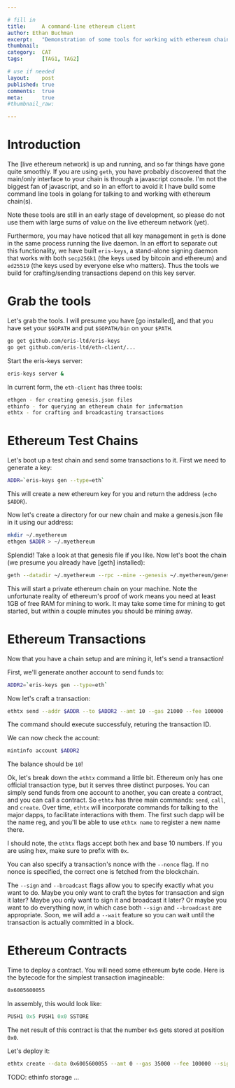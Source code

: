 ```yaml
---

# fill in
title:     A command-line ethereum client
author: Ethan Buchman
excerpt:   "Demonstration of some tools for working with ethereum chains"
thumbnail:
category:  CAT
tags:      [TAG1, TAG2]

# use if needed
layout:    post
published: true
comments:  true
meta:      true
#thumbnail_raw:

---
```


# Introduction

The [live ethereum network] is up and running, and so far things have gone quite smoothly. 
If you are using `geth`, you have probably discovered that the main/only interface to your chain is through a javascript console.
I'm not the biggest fan of javascript, and so in an effort to avoid it I have build some command line tools in golang for talking to and working with ethereum chain(s). 

Note these tools are still in an early stage of development, so please do not use them with large sums of value on the live ethereum network (yet).

Furthermore, you may have noticed that all key management in `geth` is done in the same process running the live daemon.
In an effort to separate out this functionality, we have built `eris-keys`, a stand-alone signing daemon that works with both `secp256k1` (the keys used by bitcoin and ethereum) and `ed25519` (the keys used by everyone else who matters). Thus the tools we build for crafting/sending transactions depend on this key server.

# Grab the tools

Let's grab the tools. I will presume you have [go installed], and that you have set your `$GOPATH` and put `$GOPATH/bin` on your `$PATH`. 

```bash
go get github.com/eris-ltd/eris-keys
go get github.com/eris-ltd/eth-client/...
```

Start the eris-keys server:

```bash
eris-keys server &
```

In current form, the `eth-client` has three tools: 

```bash
ethgen - for creating genesis.json files
ethinfo - for querying an ethereum chain for information
ethtx - for crafting and broadcasting transactions
```

# Ethereum Test Chains

Let's boot up a test chain and send some transactions to it. First we need to generate a key:

```bash
ADDR=`eris-keys gen --type=eth`
```

This will create a new ethereum key for you and return the address (`echo $ADDR`). 

Now let's create a directory for our new chain and make a genesis.json file in it using our address:

```bash
mkdir ~/.myethereum
ethgen $ADDR > ~/.myethereum
```

Splendid! Take a look at that genesis file if you like. Now let's boot the chain (we presume you already have [geth] installed):

```bash
geth --datadir ~/.myethereum --rpc --mine --genesis ~/.myethereum/genesis.json --maxpeers 0
```

This will start a private ethereum chain on your machine. Note the unfortunate reality of ethereum's proof of work means you need at least
1GB of free RAM for mining to work. It may take some time for mining to get started, but within a couple minutes you should be mining away.

# Ethereum Transactions

Now that you have a chain setup and are mining it, let's send a transaction!

First, we'll generate another account to send funds to:

```bash
ADDR2=`eris-keys gen --type=eth`
```

Now let's craft a transaction:

```bash
ethtx send --addr $ADDR --to $ADDR2 --amt 10 --gas 21000 --fee 100000 --sign --broadcast
```

The command should execute successfuly, returing the transaction ID.

We can now check the account:

```bash
mintinfo account $ADDR2
```

The balance should be `10`!

Ok, let's break down the `ethtx` command a little bit. Ethereum only has one official transaction type, but it serves three distinct purposes. 
You can simply send funds from one account to another, you can create a contract, and you can call a contract.
So `ethtx` has three main commands: `send`, `call`, and `create`.
Over time, `ethtx` will incorporate commands for talking to the major dapps, to facilitate interactions with them. The first such dapp will be the name reg, and you'll be able to use `ethtx name` to register a new name there.

I should note, the `ethtx` flags accept both hex and base 10 numbers. If you are using hex, make sure to prefix with `0x`.

You can also specify a transaction's nonce with the `--nonce` flag. If no nonce is specified, the correct one is fetched from the blockchain.

The `--sign` and `--broadcast` flags allow you to specify exactly what you want to do. Maybe you only want to craft the bytes for transaction and sign it later? Maybe you only want to sign it and broadcast it later? Or maybe you want to do everything now, in which case both `--sign` and `--broadcast` are appropriate. Soon, we will add a `--wait` feature so you can wait until the transaction is actually committed in a block.

# Ethereum Contracts

Time to deploy a contract. You will need some ethereum byte code. Here is the bytecode for the simplest transaction imagineable:

```bash
0x6005600055
```

In assembly, this would look like:

```asm
PUSH1 0x5 PUSH1 0x0 SSTORE
```

The net result of this contract is that the number `0x5` gets stored at position `0x0`.

Let's deploy it:

```bash
ethtx create --data 0x6005600055 --amt 0 --gas 35000 --fee 100000 --sign --broadcast
```

TODO: ethinfo storage ...


































